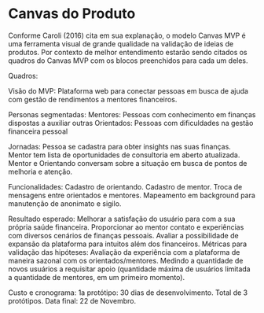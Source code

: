# Canvas do Produto

Conforme Caroli (2016) cita em sua explanação, o modelo Canvas MVP é uma ferramenta visual de grande qualidade na validação de ideias de produtos. Por contexto de melhor entendimento estarão sendo citados os quadros do Canvas MVP com os blocos preenchidos para cada um deles.

Quadros:

Visão do MVP:
Plataforma web para conectar pessoas em busca de ajuda com gestão de rendimentos a mentores financeiros.

Personas segmentadas:
Mentores: Pessoas com conhecimento em finanças dispostas a auxiliar outras
Orientados: Pessoas com dificuldades na gestão financeira pessoal

Jornadas:
Pessoa se cadastra para obter insights nas suas finanças.
Mentor tem lista de oportunidades de consultoria em aberto atualizada.
Mentor e Orientando conversam sobre a situação em busca de pontos de melhoria e atenção.

Funcionalidades:
Cadastro de orientando.
Cadastro de mentor.
Troca de mensagens entre orientados e mentores.
Mapeamento em background para manutenção de anonimato e sigilo.

Resultado esperado:
Melhorar a satisfação do usuário para com a sua própria saúde financeira. Proporcionar ao mentor contato e experiências com diversos cenários de finanças pessoais. Avaliar a possibilidade de expansão da plataforma para intuitos além dos financeiros.
Métricas para validação das hipóteses:
Avaliação da experiência com a plataforma de maneira sazonal com os orientados/mentores. Medindo a quantidade de novos usuários a requisitar apoio (quantidade máxima de usuários limitada a quantidade de mentores, em um primeiro momento).

Custo e cronograma:
1a protótipo: 30 dias de desenvolvimento. Total de 3 protótipos.
Data final: 22 de Novembro.

